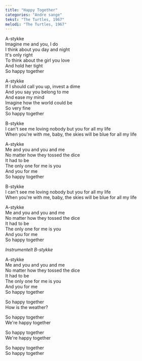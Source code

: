 ```yaml
---
title: "Happy Together"
categories: "Andre sange"
tekst: "The Turtles, 1967"
melodi: "The Turtles, 1967"
---
```

A-stykke<br>
Imagine me and you, I do<br>
I think about you day and night<br>
It's only right<br>
To think about the girl you love<br>
And hold her tight<br>
So happy together<br>

A-stykke<br>
If I should call you up, invest a dime<br>
And you say you belong to me<br>
And ease my mind<br>
Imagine how the world could be<br>
So very fine<br>
So happy together<br>

B-stykke<br>
I can't see me loving nobody but you for all my life<br>
When you're with me, baby, the skies will be blue for all my life<br>

A-stykke<br>
Me and you and you and me<br>
No matter how they tossed the dice<br>
It had to be<br>
The only one for me is you<br>
And you for me<br>
So happy together<br>

B-stykke<br>
I can't see me loving nobody but you for all my life<br>
When you're with me, baby, the skies will be blue for all my life<br>

A-stykke<br>
Me and you and you and me<br>
No matter how they tossed the dice<br>
It had to be<br>
The only one for me is you<br>
And you for me<br>
So happy together<br>

*Instrumentelt B-stykke*<br>

A-stykke<br>
Me and you and you and me<br>
No matter how they tossed the dice<br>
It had to be<br>
The only one for me is you<br>
And you for me<br>
So happy together<br>

So happy together<br>
How is the weather?<br>

So happy together<br>
We're happy together<br>

So happy together<br>
We're happy together<br>

So happy together<br>
So happy together<br>
